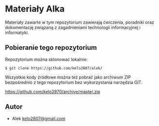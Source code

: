 Materiały Alka
====================

Materiały zawarte w tym repozytorium zawierają ćwiczenia, poradniki
oraz dokumentację związaną z zagadnieniami technologii informacyjnej
i informatyki.

Pobieranie tego repozytorium
----------------------------

Repozytorium można sklonować lokalnie:

    $ git clone https://github.com/kelo2807/alek/

Wszystkie kody źródłowe można też pobrać jako archiwum ZIP bezpośrednio z tego repozytorium
bez wykorzystania narzędzia GIT.

https://github.com/kelo2870/archive/master.zip

Autor
-------

- Alek <kelo2807@gmail.com>
